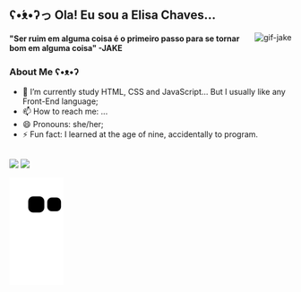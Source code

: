 ## ʕ•́ᴥ•̀ʔっ Ola! Eu sou a Elisa Chaves...

<img align="right" alt="gif-jake" src="https://i.pinimg.com/originals/26/24/77/2624779c7876079a4d3972954c9a9f4e.gif">

<h4>"Ser ruim em alguma coisa é o primeiro passo para se tornar bom em alguma coisa" -JAKE<h4>

 
<!--
**ElisaAChaves/ElisaAChaves** is a ✨ _special_ ✨ repository because its `README.md` (this file) appears on your GitHub profile.

Here are some ideas to get you started:
-->

### About Me ʕ•ᴥ•ʔ 
 
- 🌱 I’m currently study HTML, CSS and JavaScript... But I usually like any Front-End language;
- 📫 How to reach me: ...
- 😄 Pronouns: she/her;
- ⚡ Fun fact: I learned at the age of nine, accidentally to program.

##

<div>
 <img height="180em" src="https://github-readme-stats.vercel.app/api?username=ElisaAChaves&show_icons=true&theme=Noctis&include_all_commits=true&count_private=true"/>
 <img height="180em" src="https://github-readme-stats.vercel.app/api/top-langs/?username=ElisaAChaves&layout=compact&langs_count=7&theme=Noctis"/>
</div>


![Snake animation](https://github.com/ElisaAChaves/ElisaAChaves/blob/output/github-contribution-grid-snake.svg)

